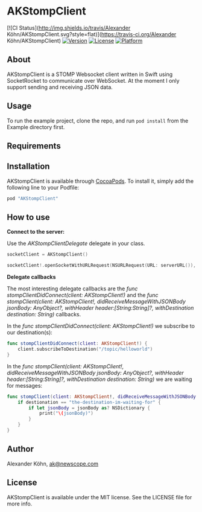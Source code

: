 # AKStompClient

[![CI Status](http://img.shields.io/travis/Alexander Köhn/AKStompClient.svg?style=flat)](https://travis-ci.org/Alexander Köhn/AKStompClient)
[![Version](https://img.shields.io/cocoapods/v/AKStompClient.svg?style=flat)](http://cocoapods.org/pods/AKStompClient)
[![License](https://img.shields.io/cocoapods/l/AKStompClient.svg?style=flat)](http://cocoapods.org/pods/AKStompClient)
[![Platform](https://img.shields.io/cocoapods/p/AKStompClient.svg?style=flat)](http://cocoapods.org/pods/AKStompClient)

## About

AKStompClient is a STOMP Websocket client written in Swift using SocketRocket to communicate over WebSocket. At the moment I only support sending and receiving JSON data.

## Usage

To run the example project, clone the repo, and run `pod install` from the Example directory first.

## Requirements

## Installation

AKStompClient is available through [CocoaPods](http://cocoapods.org). To install
it, simply add the following line to your Podfile:

```ruby
pod "AKStompClient"
```

## How to use

**Connect to the server:**

Use the *AKStompClientDelegate* delegate in your class.

```swift
socketClient = AKStompClient()

socketClient!.openSocketWithURLRequest(NSURLRequest(URL: serverURL()), delegate: self, connectionHeaders: ["clientType": "REMOTE", "authkey": "n/a", "qrCode": qrCode])
```

**Delegate callbacks**

The most interesting delegate callbacks are the *func stompClientDidConnect(client: AKStompClient!)* and the *func stompClient(client: AKStompClient!, didReceiveMessageWithJSONBody jsonBody: AnyObject?, withHeader header:[String:String]?, withDestination destination: String)* callbacks. 

In the *func stompClientDidConnect(client: AKStompClient!)* we subscribe to our destination(s): 

```swift
func stompClientDidConnect(client: AKStompClient!) {
    client.subscribeToDestination("/topic/helloworld")
}
```

In the *func stompClient(client: AKStompClient!, didReceiveMessageWithJSONBody jsonBody: AnyObject?, withHeader header:[String:String]?, withDestination destination: String)* we are waiting for messages:

```swift
func stompClient(client: AKStompClient!, didReceiveMessageWithJSONBody jsonBody: AnyObject?, withHeader header:[String:String]?, withDestination destination: String) {
    if destionation == "the-destination-im-waiting-for" {
        if let jsonBody = jsonBody as? NSDictionary {
            print("\(jsonBody)")
        }
    }
}
```

## Author

Alexander Köhn, ak@newscope.com

## License

AKStompClient is available under the MIT license. See the LICENSE file for more info.
